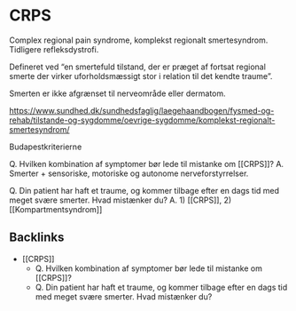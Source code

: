 # CRPS
Complex regional pain syndrome, komplekst regionalt smertesyndrom. Tidligere refleksdystrofi.

Defineret ved “en smertefuld tilstand, der er præget af fortsat regional smerte der virker uforholdsmæssigt stor i relation til det kendte traume”.

Smerten er ikke afgrænset til nerveområde eller dermatom.

https://www.sundhed.dk/sundhedsfaglig/laegehaandbogen/fysmed-og-rehab/tilstande-og-sygdomme/oevrige-sygdomme/komplekst-regionalt-smertesyndrom/

Budapestkriterierne

Q. Hvilken kombination af symptomer bør lede til mistanke om [[CRPS]]?
A. Smerter + sensoriske, motoriske og autonome nerveforstyrrelser.

Q. Din patient har haft et traume, og kommer tilbage efter en dags tid med meget svære smerter. Hvad mistænker du?
A. 1) [[CRPS]], 2) [[Kompartmentsyndrom]]

## Backlinks
* [[CRPS]]
	* Q. Hvilken kombination af symptomer bør lede til mistanke om [[CRPS]]?
	* Q. Din patient har haft et traume, og kommer tilbage efter en dags tid med meget svære smerter. Hvad mistænker du?

<!-- #anki/tag/med/Orto #anki/deck/Medicine #anki/tag/med/Neurology -->

<!-- {BearID:A2B3EB84-0DAB-4C4B-ABE7-1F86723EB4EF-30450-000043E5AED81985} -->
